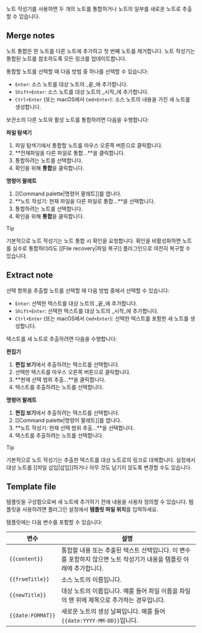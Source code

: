 노트 작성기를 사용하면 두 개의 노트를 통합하거나 노트의 일부를 새로운 노트로 추출할 수 있습니다.

## Merge notes

노트 통합은 한 노트를 다른 노트에 추가하고 첫 번째 노트를 제거합니다. 노트 작성기는 통합된 노트를 참조하도록 모든 링크를 업데이트합니다.

통합할 노트를 선택할 때 다음 방법 중 하나를 선택할 수 있습니다:

- `Enter`: 소스 노트를 대상 노트의 _끝_에 추가합니다.
- `Shift+Enter`: 소스 노트를 대상 노트의 _시작_에 추가합니다.
- `Ctrl+Enter` (또는 macOS에서 `Cmd+Enter`): 소스 노트의 내용을 가진 새 노트를 생성합니다.

보관소의 다른 노트와 활성 노트를 통합하려면 다음을 수행합니다:

**파일 탐색기**

1. 파일 탐색기에서 통합할 노트를 마우스 오른쪽 버튼으로 클릭합니다.
2. **전체파일을 다른 파일로 통합...**을 클릭합니다.
3. 통합하려는 노트를 선택합니다.
4. 확인을 위해 **통합**을 클릭합니다.

**명령어 팔레트**

1. [[Command palette|명령어 팔레트]]를 엽니다.
2. **노트 작성기: 현재 파일을 다른 파일로 통합...**을 선택합니다.
3. 통합하려는 노트를 선택합니다.
4. 확인을 위해 **통합**을 클릭합니다.

> [!tip]
> 기본적으로 노트 작성기는 노트 통합 시 확인을 요청합니다. 확인을 비활성화하면 노트를 실수로 통합하더라도 [[File recovery|파일 복구]] 플러그인으로 여전히 복구할 수 있습니다.

## Extract note

선택 항목을 추출할 노트를 선택할 때 다음 방법 중에서 선택할 수 있습니다:

- `Enter`: 선택한 텍스트를 대상 노트의 _끝_에 추가합니다.
- `Shift+Enter`: 선택한 텍스트를 대상 노트의 _시작_에 추가합니다.
- `Ctrl+Enter` (또는 macOS에서 `Cmd+Enter`): 선택한 텍스트를 포함한 새 노트를 생성합니다.

텍스트를 새 노트로 추출하려면 다음을 수행합니다:

**편집기**

1. **편집 보기**에서 추출하려는 텍스트를 선택합니다.
2. 선택한 텍스트를 마우스 오른쪽 버튼으로 클릭합니다.
3. **현재 선택 범위 추출...**을 클릭합니다.
4. 텍스트를 추출하려는 노트를 선택합니다.

**명령어 팔레트**

1. **편집 보기**에서 추출하려는 텍스트를 선택합니다.
2. [[Command palette|명령어 팔레트]]를 엽니다.
3. **노트 작성기: 현재 선택 범위 추출...**을 선택합니다.
4. 텍스트를 추출하려는 노트를 선택합니다.

> [!tip]
> 기본적으로 노트 작성기는 추출한 텍스트를 대상 노트로의 링크로 대체합니다. 설정에서 대상 노트를 [[파일 삽입|삽입]]하거나 아무 것도 남기지 않도록 변경할 수도 있습니다.

## Template file

템플릿을 구성함으로써 새 노트에 추가하기 전에 내용을 사용자 정의할 수 있습니다. 템플릿을 사용하려면 플러그인 설정에서 **템플릿 파일 위치**를 입력하세요.

템플릿에는 다음 변수를 포함할 수 있습니다:

| 변수          | 설명                                                                                                                                              |
|-------------------|----------------------------------------------------------------------------------------------------------------------------------------------------------|
| `{{content}}`     | 통합할 내용 또는 추출된 텍스트 선택입니다. 이 변수를 포함하지 않으면 노트 작성기가 내용을 템플릿 아래에 추가합니다. |
| `{{fromTitle}}`   | 소스 노트의 이름입니다.                                                                                                                                 |
| `{{newTitle}}`    | 대상 노트의 이름입니다. 예를 들어 파일 이름을 파일의 맨 위에 제목으로 추가하는 경우입니다.                                                     |
| `{{date:FORMAT}}` | 새로운 노트의 생성 날짜입니다. 예를 들어 `{{date:YYYY-MM-DD}}`입니다.                                                                                       |
